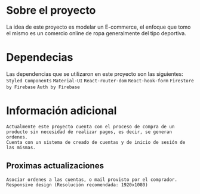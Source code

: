 # Sobre el proyecto
  La idea de este proyecto es modelar un E-commerce, el enfoque que tomo el mismo es un comercio online de ropa generalmente del tipo deportiva.

# Dependecias
  Las dependencias que se utilizaron en este proyecto son las siguientes:
  `Styled Components`
  `Material-UI`
  `React-router-dom`
  `React-hook-form`
  `Firestore by Firebase`
  `Auth by Firebase`
 # Información adicional
    Actualmente este proyecto cuenta con el proceso de compra de un producto sin necesidad de realizar pagos, es decir, se generan ordenes.
    Cuenta con un sistema de creado de cuentas y de inicio de sesión de las mismas.
 ## Proximas actualizaciones
    Asociar ordenes a las cuentas, o mail provisto por el comprador.
    Responsive design (Resolución recomendada: 1920x1080)
    
  

